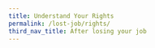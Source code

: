 ```yaml
---
title: Understand Your Rights
permalink: /lost-job/rights/
third_nav_title: After losing your job
---
```



